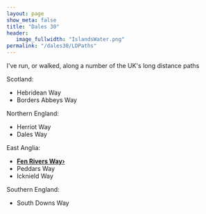 ```yaml
---
layout: page
show_meta: false
title: "Dales 30"
header:
   image_fullwidth: "IslandsWater.png"
permalink: "/dales30/LDPaths"
---
```

I've run, or walked, along a number of the UK's long distance paths

Scotland:
- Hebridean Way
- Borders Abbeys Way

Northern England:
- Herriot Way
- Dales Way

East Anglia:
- **<a href="{{ site.url }}{{ site.baseurl }}/islands/fenrivers">Fen Rivers Way›</a>**
- Peddars Way
- Icknield Way

Southern England:
- South Downs Way
